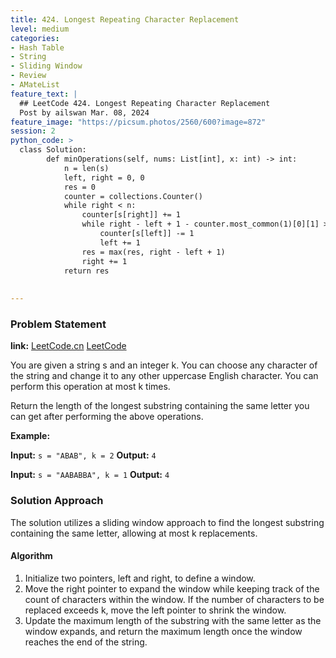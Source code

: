 ```yaml
---
title: 424. Longest Repeating Character Replacement
level: medium
categories:
- Hash Table
- String
- Sliding Window
- Review
- AMateList
feature_text: |
  ## LeetCode 424. Longest Repeating Character Replacement
  Post by ailswan Mar. 08, 2024
feature_image: "https://picsum.photos/2560/600?image=872"
session: 2
python_code: >
  class Solution:
        def minOperations(self, nums: List[int], x: int) -> int:
            n = len(s)
            left, right = 0, 0
            res = 0
            counter = collections.Counter()
            while right < n:
                counter[s[right]] += 1
                while right - left + 1 - counter.most_common(1)[0][1] > k:
                    counter[s[left]] -= 1
                    left += 1
                res = max(res, right - left + 1)
                right += 1
            return res
         
       
---
```


### Problem Statement
**link:**
[LeetCode.cn](https://leetcode.cn/problems/longest-repeating-character-replacement/)
[LeetCode](https://leetcode.com/problems/longest-repeating-character-replacement/)

You are given a string s and an integer k. You can choose any character of the string and change it to any other uppercase English character. You can perform this operation at most k times.

Return the length of the longest substring containing the same letter you can get after performing the above operations.
 
**Example:**

**Input:** `s = "ABAB", k = 2`
**Output:** `4`
 
**Input:** `s = "AABABBA", k = 1`
**Output:** `4`

### Solution Approach
The solution utilizes a sliding window approach to find the longest substring containing the same letter, allowing at most k replacements.

#### Algorithm
1. Initialize two pointers, left and right, to define a window.
2. Move the right pointer to expand the window while keeping track of the count of characters within the window. If the number of characters to be replaced exceeds k, move the left pointer to shrink the window.
3. Update the maximum length of the substring with the same letter as the window expands, and return the maximum length once the window reaches the end of the string.